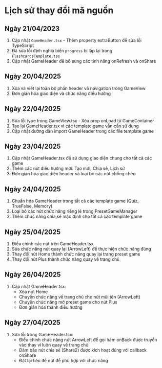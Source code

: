 
# Lịch sử thay đổi mã nguồn

## Ngày 21/04/2023
1. Cập nhật `GameHeader.tsx` - Thêm property extraButton để sửa lỗi TypeScript
2. Đã sửa lỗi định nghĩa biến `progress` bị lặp lại trong `FlashcardsTemplate.tsx`
3. Cập nhật GameHeader để bổ sung các tính năng onRefresh và onShare

## Ngày 20/04/2025
1. Xóa và viết lại toàn bộ phần header và navigation trong GameView
2. Đơn giản hóa giao diện và chức năng điều hướng

## Ngày 22/04/2025
1. Sửa lỗi type trong GameView.tsx - Xóa prop onLoad từ GameContainer
2. Tạo lại GameHeader.tsx vì các template game vẫn cần sử dụng
3. Cập nhật đường dẫn import GameHeader trong các file template game

## Ngày 23/04/2025
1. Cập nhật GameHeader.tsx để sử dụng giao diện chung cho tất cả các game
2. Thêm các nút điều hướng mới: Tạo mới, Chia sẻ, Lịch sử
3. Đơn giản hóa giao diện header và loại bỏ các nút chồng chéo

## Ngày 24/04/2025
1. Chuẩn hóa GameHeader trong tất cả các template game (Quiz, TrueFalse, Memory)
2. Loại bỏ các nút chức năng riêng lẻ trong PresetGameManager
3. Thêm chức năng chia sẻ mặc định cho tất cả các template game

## Ngày 25/04/2025
1. Điều chỉnh các nút trên GameHeader.tsx
2. Sửa chức năng nút quay lại (ArrowLeft) để thực hiện chức năng đúng
3. Thay đổi nút Home thành chức năng quay lại trang preset game
4. Thay đổi nút Plus thành chức năng quay về trang chủ

## Ngày 26/04/2025
1. Cập nhật GameHeader.tsx:
   - Xóa nút Home
   - Chuyển chức năng về trang chủ cho nút mũi tên (ArrowLeft)
   - Chuyển chức năng mở preset game cho nút Plus
   - Đơn giản hóa thanh điều hướng

## Ngày 27/04/2025
1. Sửa lỗi trong GameHeader.tsx:
   - Điều chỉnh chức năng nút ArrowLeft để gọi hàm onBack được truyền vào thay vì luôn quay về trang chủ
   - Đảm bảo nút chia sẻ (Share2) được kích hoạt đúng với callback onShare
   - Đặt lại tiêu đề nút để phù hợp với chức năng
